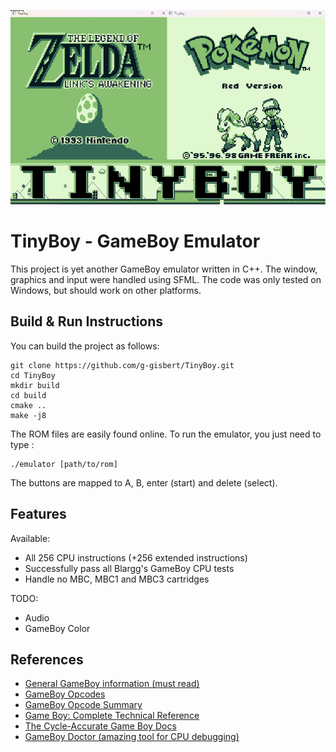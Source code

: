 ![Teaser](img/projectemulator.png)
# TinyBoy - GameBoy Emulator

This project is yet another GameBoy emulator written in C++. The window, graphics and input were handled using SFML. 
The code was only tested on Windows, but should work on other platforms.



## Build & Run Instructions
You can build the project as follows:

```
git clone https://github.com/g-gisbert/TinyBoy.git
cd TinyBoy
mkdir build
cd build
cmake ..
make -j8
```

The ROM files are easily found online. To run the emulator, you just need to type :
```
./emulator [path/to/rom]
```

The buttons are mapped to A, B, enter (start) and delete (select).

## Features
Available:
- All 256 CPU instructions (+256 extended instructions)
- Successfully pass all Blargg's GameBoy CPU tests
- Handle no MBC, MBC1 and MBC3 cartridges

TODO:
- Audio
- GameBoy Color


## References
- [General GameBoy information (must read)](https://gbdev.io/pandocs/About.html)
- [GameBoy Opcodes](https://www.pastraiser.com/cpu/gameboy/gameboy_opcodes.html)
- [GameBoy Opcode Summary](https://www.devrs.com/gb/files/opcodes.html)
- [Game Boy: Complete Technical Reference](https://gekkio.fi/files/gb-docs/gbctr.pdf)
- [The Cycle-Accurate Game Boy Docs](https://github.com/geaz/emu-gameboy/blob/master/docs/The%20Cycle-Accurate%20Game%20Boy%20Docs.pdf)
- [GameBoy Doctor (amazing tool for CPU debugging)](https://robertheaton.com/gameboy-doctor/)